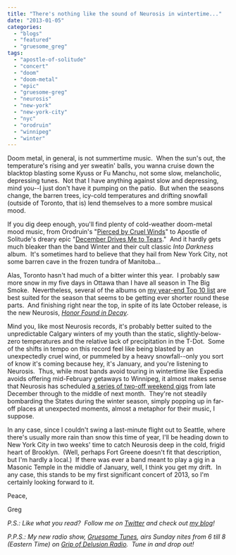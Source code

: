 ```yaml
---
title: "There's nothing like the sound of Neurosis in wintertime..."
date: "2013-01-05"
categories: 
  - "blogs"
  - "featured"
  - "gruesome_greg"
tags: 
  - "apostle-of-solitude"
  - "concert"
  - "doom"
  - "doom-metal"
  - "epic"
  - "gruesome-greg"
  - "neurosis"
  - "new-york"
  - "new-york-city"
  - "nyc"
  - "orodruin"
  - "winnipeg"
  - "winter"
---
```


Doom metal, in general, is not summertime music.  When the sun's out, the temperature's rising and yer sweatin' balls, you wanna cruise down the blacktop blasting some Kyuss or Fu Manchu, not some slow, melancholic, depressing tunes.  Not that I have anything against slow and depressing, mind you--I just don't have it pumping on the patio.  But when the seasons change, the barren trees, icy-cold temperatures and drifting snowfall (outside of Toronto, that is) lend themselves to a more sombre musical mood.

If you dig deep enough, you'll find plenty of cold-weather doom-metal mood music, from Orodruin's "[Pierced by Cruel Winds](http://www.youtube.com/watch?v=_h8lt0l1O2o)" to Apostle of Solitude's dreary epic "[December Drives Me to Tears](http://www.youtube.com/watch?v=k30a1USjC40)."  And it hardly gets much bleaker than the band Winter and their cult classic _Into Darkness_ album.  It's sometimes hard to believe that they hail from New York City, not some barren cave in the frozen tundra of Manitoba...

Alas, Toronto hasn't had much of a bitter winter this year.  I probably saw more snow in my five days in Ottawa than I have all season in The Big Smoke.  Nevertheless, several of the albums on [my year-end Top 10 list](http://gruesomeviews.com/2012/12/30/top-10-albums-of-2012/) are best suited for the season that seems to be getting ever shorter round these parts.  And finishing right near the top, in spite of its late October release, is the new Neurosis, [_Honor Found in Decay_](http://www.hellbound.ca/2012/10/neurosis-honor-found-in-decay/).

Mind you, like most Neurosis records, it's probably better suited to the unpredictable Calgary winters of my youth than the static, slightly-below-zero temperatures and the relative lack of precipitation in the T-Dot.  Some of the shifts in tempo on this record feel like being blasted by an unexpectedly cruel wind, or pummeled by a heavy snowfall--only you sort of know it's coming because hey, it's January, and you're listening to Neurosis.  Thus, while most bands avoid touring in wintertime like Expedia avoids offering mid-February getaways to Winnipeg, it almost makes sense that Neurosis has scheduled [a series of two-off weekend gigs](http://www.neurosis.com/tour.htm) from late December through to the middle of next month.  They're not steadily bombarding the States during the winter season, simply popping up in far-off places at unexpected moments, almost a metaphor for their music, I suppose.

In any case, since I couldn't swing a last-minute flight out to Seattle, where there's usually more rain than snow this time of year, I'll be heading down to New York City in two weeks' time to catch Neurosis deep in the cold, frigid heart of Brooklyn.  (Well, perhaps Fort Greene doesn't fit that description, but I'm hardly a local.)  If there was ever a band meant to play a gig in a Masonic Temple in the middle of January, well, I think you get my drift.  In any case, this stands to be my first significant concert of 2013, so I'm certainly looking forward to it.

Peace,

Greg

_P.S.: Like what you read?  Follow me on [Twitter](http://twitter.com/gruesomeviews) and check out [my blog](http://gruesomeviews.com/)!_

_P.P.S.: My new radio show, [Gruesome Tunes](http://gruesomeviews.com/category/music/gruesome-tunes/), airs Sunday nites from 6 till 8 (Eastern Time) on [Grip of Delusion Radio](http://www.steamingheathen.com/delusion/).  Tune in and drop out!_
